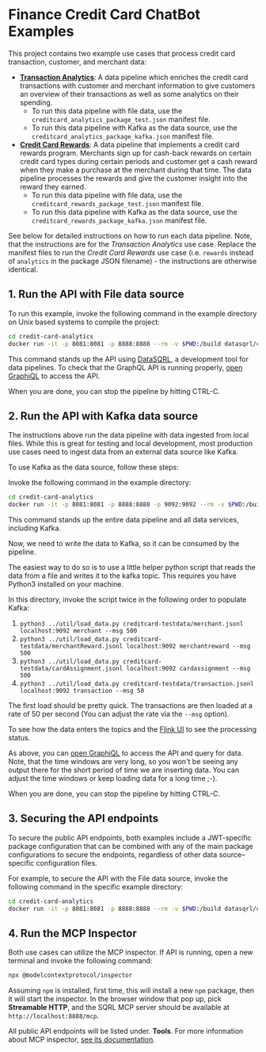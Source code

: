 # Finance Credit Card ChatBot Examples

This project contains two example use cases that process credit card transaction, customer, and merchant data:

* [**Transaction Analytics**](credit-card-analytics): A data pipeline which enriches the credit card
  transactions with customer and merchant information to give customers an overview of their transactions as well as
  some analytics on their spending.
  * To run this data pipeline with file data, use the `creditcard_analytics_package_test.json` manifest file.
  * To run this data pipeline with Kafka as the data source, use the `creditcard_analytics_package_kafka.json` manifest file.
* [**Credit Card Rewards**](credit-card-rewards): A data pipeline that implements a credit card rewards program.
  Merchants sign up for cash-back rewards on certain credit card types during certain periods and customer get a cash
  reward when they make a purchase at the merchant during that time. The data pipeline processes the rewards and give
  the customer insight into the reward they earned.
  * To run this data pipeline with file data, use the `creditcard_rewards_package_test.json` manifest file.
  * To run this data pipeline with Kafka as the data source, use the `creditcard_rewards_package_kafka.json` manifest file.

See below for detailed instructions on how to run each data pipeline.
Note, that the instructions are for the *Transaction Analytics* use case.
Replace the manifest files to run the *Credit Card Rewards* use case (i.e. `rewards` instead of `analytics` in the
package JSON filename) - the instructions are otherwise identical.

## 1. Run the API with File data source

To run this example, invoke the following command in the example directory on Unix based systems to compile the project:
```bash
cd credit-card-analytics
docker run -it -p 8081:8081 -p 8888:8888 --rm -v $PWD:/build datasqrl/cmd:latest run -c creditcard_analytics_package_test.json
```

This command stands up the API using [DataSQRL](https://www.datasqrl.com/), a development tool
for data pipelines. To check that the GraphQL API is running properly, [open GraphiQL](http://localhost:8888/graphiql/) to access the API.

When you are done, you can stop the pipeline by hitting CTRL-C.

## 2. Run the API with Kafka data source

The instructions above run the data pipeline with data ingested from local files. While this is great for testing and local development,
most production use cases need to ingest data from an external data source like Kafka.

To use Kafka as the data source, follow these steps:

Invoke the following command in the example directory:
```bash
cd credit-card-analytics
docker run -it -p 8081:8081 -p 8888:8888 -p 9092:9092 --rm -v $PWD:/build datasqrl/cmd:latest run -c creditcard_analytics_package_kafka.json
```

This command stands up the entire data pipeline and all data services, including Kafka.

Now, we need to write the data to Kafka, so it can be consumed by the pipeline.

The easiest way to do so is to use a little helper python script
that reads the data from a file and writes it to the kafka topic. This requires you have Python3 installed on your machine.

In this directory, invoke the script twice in the following order to populate Kafka:
1. `python3 ../util/load_data.py creditcard-testdata/merchant.jsonl localhost:9092 merchant --msg 500`
2. `python3 ../util/load_data.py creditcard-testdata/merchantReward.jsonl localhost:9092 merchantreward --msg 500`
3. `python3 ../util/load_data.py creditcard-testdata/cardAssignment.jsonl localhost:9092 cardassignment --msg 500`
4. `python3 ../util/load_data.py creditcard-testdata/transaction.jsonl localhost:9092 transaction --msg 50`

The first load should be pretty quick. The transactions are then loaded at a rate of 50 per second (You can adjust the rate via the `--msg` option).

To see how the data enters the topics and the [Flink UI](http://localhost:8081/) to see the processing status.

As above, you can [open GraphiQL](http://localhost:8888/graphiql/) to access the API and query for data. Note, that the time windows are very long,
so you won't be seeing any output there for the short period of time we are inserting data.
You can adjust the time windows or keep loading data for a long time ;-).

When you are done, you can stop the pipeline by hitting CTRL-C.

## 3. Securing the API endpoints

To secure the public API endpoints, both examples include a JWT-specific package configuration that can be combined with
any of the main package configurations to secure the endpoints, regardless of other data source–specific configuration files.

For example, to secure the API with the File data source, invoke the following command in the specific example directory:
```bash
cd credit-card-analytics
docker run -it -p 8081:8081 -p 8888:8888 --rm -v $PWD:/build datasqrl/cmd:latest run -c creditcard_analytics_package_test.json creditcard_analytics_package_jwt.json 
```

## 4. Run the MCP Inspector

Both use cases can utilize the MCP inspector. If API is running, open a new terminal and invoke the following command:
```bash
npx @modelcontextprotocol/inspector
```
Assuming `npm` is installed, first time, this will install a new `npm` package, then it will start the inspector.
In the browser window that pop up, pick **Streamable HTTP**, and the SQRL MCP server should be available at `http://localhost:8888/mcp`.

All public API endpoints will be listed under. **Tools**. For more information about MCP inspector, [see its documentation](https://modelcontextprotocol.io/docs/tools/inspector). 
